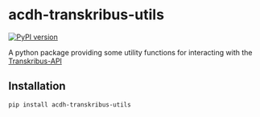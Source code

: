 # acdh-transkribus-utils

[![PyPI version](https://badge.fury.io/py/acdh-transkribus-utils.svg)](https://badge.fury.io/py/acdh-transkribus-utils)

A python package providing some utility functions for interacting with the [Transkribus-API](https://transkribus.eu/wiki/index.php/REST_Interface)


## Installation

`pip install acdh-transkribus-utils`
